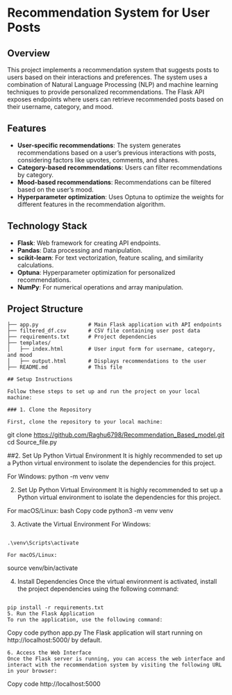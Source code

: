 # Recommendation System for User Posts

## Overview

This project implements a recommendation system that suggests posts to users based on their interactions and preferences. The system uses a combination of Natural Language Processing (NLP) and machine learning techniques to provide personalized recommendations. The Flask API exposes endpoints where users can retrieve recommended posts based on their username, category, and mood.

## Features

- **User-specific recommendations**: The system generates recommendations based on a user’s previous interactions with posts, considering factors like upvotes, comments, and shares.
- **Category-based recommendations**: Users can filter recommendations by category.
- **Mood-based recommendations**: Recommendations can be filtered based on the user’s mood.
- **Hyperparameter optimization**: Uses Optuna to optimize the weights for different features in the recommendation algorithm.

## Technology Stack

- **Flask**: Web framework for creating API endpoints.
- **Pandas**: Data processing and manipulation.
- **scikit-learn**: For text vectorization, feature scaling, and similarity calculations.
- **Optuna**: Hyperparameter optimization for personalized recommendations.
- **NumPy**: For numerical operations and array manipulation.

## Project Structure

``` 
├── app.py                # Main Flask application with API endpoints
├── filtered_df.csv       # CSV file containing user post data
├── requirements.txt      # Project dependencies
├── templates/
│   ├── index.html        # User input form for username, category, and mood
│   ├── output.html       # Displays recommendations to the user
├── README.md             # This file

## Setup Instructions

Follow these steps to set up and run the project on your local machine:

### 1. Clone the Repository

First, clone the repository to your local machine:

```
git clone https://github.com/Raghu6798/Recommendation_Based_model.git
cd Source_file.py

##2. Set Up Python Virtual Environment
It is highly recommended to set up a Python virtual environment to isolate the dependencies for this project.


For Windows:
python -m venv venv

2. Set Up Python Virtual Environment
It is highly recommended to set up a Python virtual environment to isolate the dependencies for this project.

For macOS/Linux:
bash
Copy code
python3 -m venv venv

3. Activate the Virtual Environment
For Windows:
```

.\venv\Scripts\activate

For macOS/Linux:
```
source venv/bin/activate

4. Install Dependencies
Once the virtual environment is activated, install the project dependencies using the following command:

```

pip install -r requirements.txt
5. Run the Flask Application
To run the application, use the following command:

```
Copy code
python app.py
The Flask application will start running on http://localhost:5000/ by default.

```
6. Access the Web Interface
Once the Flask server is running, you can access the web interface and interact with the recommendation system by visiting the following URL in your browser:

```
Copy code
http://localhost:5000
